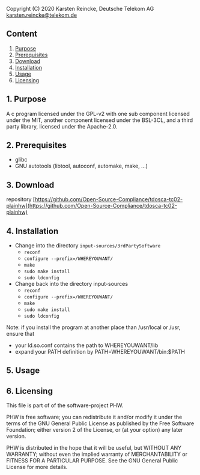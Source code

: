 Copyright (C) 2020 Karsten Reincke, Deutsche Telekom AG <karsten.reincke@telekom.de>
 
## Content
1. [Purpose](#pur)
2. [Prerequisites](#prq)
3. [Download](#dlo)
4. [Installation](#ins)
5. [Usage](#use)
6. [Licensing](#lic)
 
## 1. Purpose <a id="pur"></a>
A  c program licensed under the GPL-v2 with one sub component licensed under the MIT, another component licensed under the BSL-3CL, and a third party library, licensed under the Apache-2.0.
## 2. Prerequisites <a id="prq"></a> 
- glibc
- GNU autotools (libtool, autoconf, automake, make, ...)
## 3. Download <a id="dlo"></a>
repository [https://github.com/Open-Source-Compliance/tdosca-tc02-plainhw](https://github.com/Open-Source-Compliance/tdosca-tc02-plainhw)
## 4. Installation <a id="ins"></a>
* Change into the directory ``input-sources/3rdPartySoftware``
  - ``reconf``
  - ``configure --prefix=/WHEREYOUWANT/``
  - ``make``
  - ``sudo make install``
  - ``sudo ldconfig``
* Change back into the directory input-sources
  - ``reconf``
  - ``configure --prefix=/WHEREYOUWANT/``
  - ``make``
  - ``sudo make install``
  - ``sudo ldconfig``
   
Note: if you install the program at another place than /usr/local or /usr, ensure that 
- your ld.so.conf contains the path to WHEREYOUWANT/lib
- expand your PATH definition by PATH=WHEREYOUWANT/bin:\$PATH
 
## 5. Usage <a id="use"></a>
## 6. Licensing <a id="lic"></a>
 
This file is part of of the software-project PHW.
 
PHW is free software; you can redistribute it and/or modify
it under the terms of the GNU General Public License as published by
the Free Software Foundation; either version 2 of the License, or
(at your option) any later version.
 
PHW is distributed in the hope that it will be useful,
but WITHOUT ANY WARRANTY; without even the implied warranty of
MERCHANTABILITY or FITNESS FOR A PARTICULAR PURPOSE.  See the
GNU General Public License for more details.
